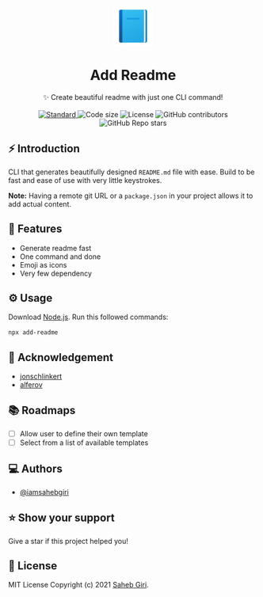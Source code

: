 <p align="center">
 <img alt="Project logo" height="80" src="https://raw.githubusercontent.com/iamsahebgiri/add-readme/main/static/add-readme.png">
</p>
<h1 align="center">Add Readme</h1>

<div align="center">
  ✨ Create beautiful readme with just one CLI command!
</div>

<br />

<div align="center">
  <a href="https://standardjs.com">
    <img src="https://img.shields.io/badge/code%20style-standard-brightgreen.svg?style=flat"
      alt="Standard" />
  </a>
  <img src="https://img.shields.io/github/languages/code-size/iamsahebgiri/add-readme?style=flat" alt="Code size" />

  <img src="https://img.shields.io/github/license/iamsahebgiri/add-readme?style=flat" alt="License" />

  <img alt="GitHub contributors" src="https://img.shields.io/github/contributors/iamsahebgiri/add-readme?style=flat">

  <img alt="GitHub Repo stars" src="https://img.shields.io/github/stars/iamsahebgiri/add-readme?style=social">
</div>

## ⚡️ Introduction
CLI that generates beautifully designed `README.md` file with ease. Build to be fast and ease of use with very little keystrokes.

**Note:** Having a remote git URL or a `package.json` in your project allows it to add actual content.

## 🎯 Features


- Generate readme fast
- One command and done
- Emoji as icons
- Very few dependency

## ⚙️ Usage

Download [Node.js](https://nodejs.org/en/download/).
Run this followed commands:

```bash
npx add-readme
```

## 🌱 Acknowledgement

- [jonschlinkert](https://github.com/jonschlinkert/is-git-url)
- [alferov](https://github.com/alferov/is-github-url)

## 📚️ Roadmaps

- [ ] Allow user to define their own template
- [ ] Select from a list of available templates

## ‎‍💻 Authors

- [@iamsahebgiri](https://github.com/iamsahebgiri)

## ⭐️ Show your support

Give a star if this project helped you!

## 📃️ License

MIT License Copyright (c) 2021 [Saheb Giri](https://github.com/iamsahebgiri).
